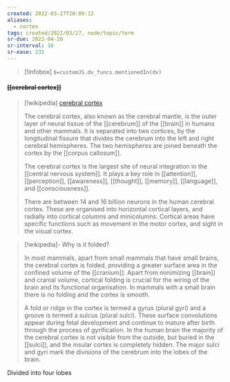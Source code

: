 ```yaml
---
created: 2022-03-27T20:09:12 
aliases:
  - cortex
tags: created/2022/03/27, node/topic/term
sr-due: 2022-04-20
sr-interval: 16
sr-ease: 231
---
```

> [!infobox]
`$=customJS.dv_funcs.mentionedIn(dv)`

#### <s class="topic-title">[[cerebral cortex]]</s>

> [!wikipedia] [cerebral cortex](https://en.wikipedia.org/wiki/Cerebral%20cortex)
> 
> The cerebral cortex, also known as the cerebral mantle, is the outer layer of neural tissue of the [[cerebrum]] of the [[brain]] in humans and other mammals.  It is separated into two cortices, by the longitudinal fissure that divides the cerebrum into the left and right cerebral hemispheres. The two hemispheres are joined beneath the cortex by the [[corpus callosum]]. 
> 
> The cerebral cortex is the largest site of neural integration in the [[central nervous system]]. It plays a key role in  [[attention]], [[perception]], [[awareness]], [[thought]], [[memory]], [[language]], and [[consciousness]].
> 
> 
> There are between 14 and 16 billion neurons in the human cerebral cortex. These are organised into horizontal cortical layers, and radially into cortical columns and minicolumns. Cortical areas have specific functions such as movement in the motor cortex, and sight in the visual cortex.

> [!wikipedia]- Why is it folded?
> 
> In most mammals, apart from small mammals that have small brains, the cerebral cortex is folded, providing a greater surface area in the confined volume of the [[cranium]]. Apart from minimizing [[brain]] and cranial volume, cortical folding is crucial for the wiring of the brain and its functional organisation. In mammals with a small brain there is no folding and the cortex is smooth.
> 
> A fold or ridge in the cortex is termed a gyrus (plural gyri) and a groove is termed a sulcus (plural sulci). These surface convolutions appear during fetal development and continue to mature after birth through the process of gyrification. In the human brain the majority of the cerebral cortex is not visible from the outside, but buried in the [[sulci]], and the insular cortex is completely hidden. The major sulci and gyri mark the divisions of the cerebrum into the lobes of the brain.

Divided into four lobes
